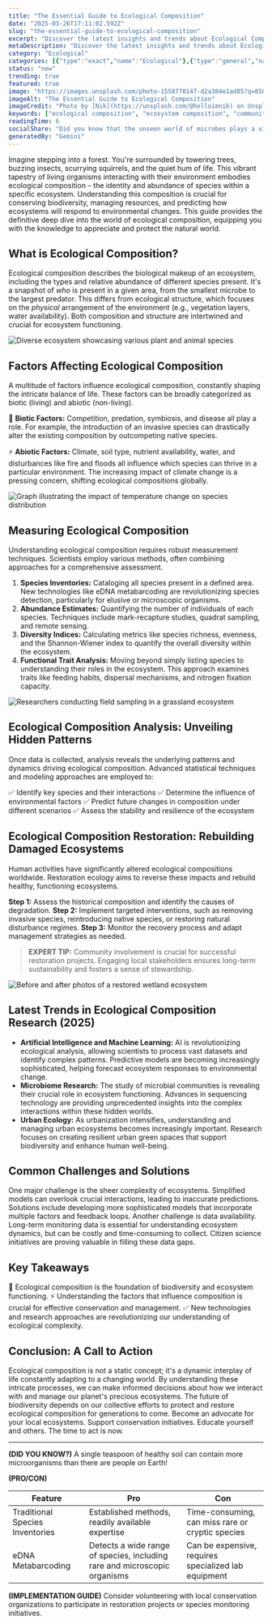 ```yaml
---
title: "The Essential Guide to Ecological Composition"
date: "2025-03-26T17:11:02.592Z"
slug: "the-essential-guide-to-ecological-composition"
excerpt: "Discover the latest insights and trends about Ecological Composition. This comprehensive guide covers everything you need to know about Ecological Composition in 2025."
metaDescription: "Discover the latest insights and trends about Ecological Composition. This comprehensive guide covers everything you need to know about Ecological Composit..."
category: "Ecological"
categories: [{"type":"exact","name":"Ecological"},{"type":"general","name":"Biology"},{"type":"medium","name":"Community Ecology"},{"type":"specific","name":"Species Interactions"},{"type":"niche","name":"Trophic Cascades"}]
status: "new"
trending: true
featured: true
image: "https://images.unsplash.com/photo-1558770147-d2a384e1ad85?q=85&w=1200&fit=max&fm=webp&auto=compress"
imageAlt: "The Essential Guide to Ecological Composition"
imageCredit: "Photo by [Nik](https://unsplash.com/@helloimnik) on Unsplash"
keywords: ["ecological composition", "ecosystem composition", "community composition ecology", "what is ecological composition", "ecological structure and composition", "factors affecting ecological composition", "measuring ecological composition", "ecological composition analysis", "ecological composition restoration", "ecological composition services"]
readingTime: 6
socialShare: "Did you know that the unseen world of microbes plays a vital role in shaping the ecological composition of our planet?  Unlocking the secrets of the microbiome could hold the key to a sustainable future. #Ecology #Biodiversity #Microbiome"
generatedBy: "Gemini"
---
```




Imagine stepping into a forest. You're surrounded by towering trees, buzzing insects, scurrying squirrels, and the quiet hum of life. This vibrant tapestry of living organisms interacting with their environment embodies ecological composition – the identity and abundance of species within a specific ecosystem.  Understanding this composition is crucial for conserving biodiversity, managing resources, and predicting how ecosystems will respond to environmental changes. This guide provides the definitive deep dive into the world of ecological composition, equipping you with the knowledge to appreciate and protect the natural world.

## What is Ecological Composition?

Ecological composition describes the biological makeup of an ecosystem, including the types and relative abundance of different species present. It's a snapshot of *who* is present in a given area, from the smallest microbe to the largest predator.  This differs from ecological structure, which focuses on the *physical* arrangement of the environment (e.g., vegetation layers, water availability). Both composition and structure are intertwined and crucial for ecosystem functioning.

![Diverse ecosystem showcasing various plant and animal species](https://images.unsplash.com/photo-1558770147-d2a384e1ad85?q=85&w=1200&fit=max&fm=webp&auto=compress)

## Factors Affecting Ecological Composition

A multitude of factors influence ecological composition, constantly shaping the intricate balance of life. These factors can be broadly categorized as biotic (living) and abiotic (non-living).

🔑 **Biotic Factors:** Competition, predation, symbiosis, and disease all play a role. For example, the introduction of an invasive species can drastically alter the existing composition by outcompeting native species.

⚡ **Abiotic Factors:** Climate, soil type, nutrient availability, water, and disturbances like fire and floods all influence which species can thrive in a particular environment.  The increasing impact of climate change is a pressing concern, shifting ecological compositions globally.

![Graph illustrating the impact of temperature change on species distribution](https://images.unsplash.com/photo-1669416399531-0960b43ff7e0?q=85&w=1200&fit=max&fm=webp&auto=compress)

## Measuring Ecological Composition

Understanding ecological composition requires robust measurement techniques.  Scientists employ various methods, often combining approaches for a comprehensive assessment.

1. **Species Inventories:**  Cataloging all species present in a defined area.  New technologies like eDNA metabarcoding are revolutionizing species detection, particularly for elusive or microscopic organisms.
2. **Abundance Estimates:** Quantifying the number of individuals of each species. Techniques include mark-recapture studies, quadrat sampling, and remote sensing.
3. **Diversity Indices:**  Calculating metrics like species richness, evenness, and the Shannon-Wiener index to quantify the overall diversity within the ecosystem.
4. **Functional Trait Analysis:**  Moving beyond simply listing species to understanding their roles in the ecosystem.  This approach examines traits like feeding habits, dispersal mechanisms, and nitrogen fixation capacity.

![Researchers conducting field sampling in a grassland ecosystem](https://images.unsplash.com/photo-1616791151653-a84311a1ae75?q=85&w=1200&fit=max&fm=webp&auto=compress)

## Ecological Composition Analysis: Unveiling Hidden Patterns

Once data is collected, analysis reveals the underlying patterns and dynamics driving ecological composition.  Advanced statistical techniques and modeling approaches are employed to:

✅ Identify key species and their interactions
✅ Determine the influence of environmental factors
✅ Predict future changes in composition under different scenarios
✅ Assess the stability and resilience of the ecosystem

## Ecological Composition Restoration: Rebuilding Damaged Ecosystems

Human activities have significantly altered ecological compositions worldwide.  Restoration ecology aims to reverse these impacts and rebuild healthy, functioning ecosystems.

**Step 1:** Assess the historical composition and identify the causes of degradation.
**Step 2:** Implement targeted interventions, such as removing invasive species, reintroducing native species, or restoring natural disturbance regimes.
**Step 3:** Monitor the recovery process and adapt management strategies as needed.

> **EXPERT TIP:**  Community involvement is crucial for successful restoration projects.  Engaging local stakeholders ensures long-term sustainability and fosters a sense of stewardship.

![Before and after photos of a restored wetland ecosystem](https://images.unsplash.com/photo-1617036544336-21591626a8bd?q=85&w=1200&fit=max&fm=webp&auto=compress)

##  Latest Trends in Ecological Composition Research (2025)

* **Artificial Intelligence and Machine Learning:**  AI is revolutionizing ecological analysis, allowing scientists to process vast datasets and identify complex patterns.  Predictive models are becoming increasingly sophisticated, helping forecast ecosystem responses to environmental change.
* **Microbiome Research:**  The study of microbial communities is revealing their crucial role in ecosystem functioning.  Advances in sequencing technology are providing unprecedented insights into the complex interactions within these hidden worlds.
* **Urban Ecology:**  As urbanization intensifies, understanding and managing urban ecosystems becomes increasingly important.  Research focuses on creating resilient urban green spaces that support biodiversity and enhance human well-being.

##  Common Challenges and Solutions

One major challenge is the sheer complexity of ecosystems.  Simplified models can overlook crucial interactions, leading to inaccurate predictions.  Solutions include developing more sophisticated models that incorporate multiple factors and feedback loops.  Another challenge is data availability.  Long-term monitoring data is essential for understanding ecosystem dynamics, but can be costly and time-consuming to collect.  Citizen science initiatives are proving valuable in filling these data gaps.

## Key Takeaways

🔑 Ecological composition is the foundation of biodiversity and ecosystem functioning.
⚡ Understanding the factors that influence composition is crucial for effective conservation and management.
✅  New technologies and research approaches are revolutionizing our understanding of ecological complexity.

##  Conclusion:  A Call to Action

Ecological composition is not a static concept; it's a dynamic interplay of life constantly adapting to a changing world. By understanding these intricate processes, we can make informed decisions about how we interact with and manage our planet's precious ecosystems.  The future of biodiversity depends on our collective efforts to protect and restore ecological composition for generations to come.  Become an advocate for your local ecosystems.  Support conservation initiatives. Educate yourself and others.  The time to act is now.

---

**(DID YOU KNOW?)**  A single teaspoon of healthy soil can contain more microorganisms than there are people on Earth!

**(PRO/CON)**

| Feature | Pro | Con |
|---|---|---|
| Traditional Species Inventories | Established methods, readily available expertise | Time-consuming, can miss rare or cryptic species |
| eDNA Metabarcoding |  Detects a wide range of species, including rare and microscopic organisms |  Can be expensive, requires specialized lab equipment |

**(IMPLEMENTATION GUIDE)** Consider volunteering with local conservation organizations to participate in restoration projects or species monitoring initiatives.
